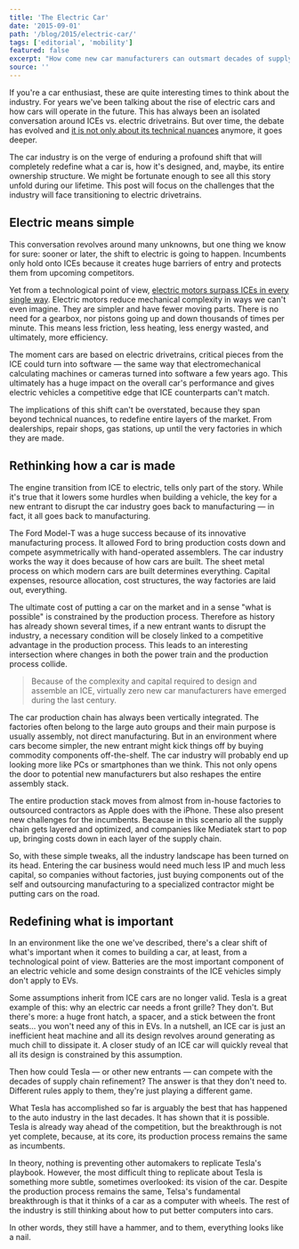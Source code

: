 ```yaml
---
title: 'The Electric Car'
date: '2015-09-01'
path: '/blog/2015/electric-car/'
tags: ['editorial', 'mobility']
featured: false
excerpt: "How come new car manufacturers can outsmart decades of supply chain refinement? The answer is that they don't need to. Different rules apply to them, because they're just playing a completely different game."
source: ''
---
```


If you're a car enthusiast, these are quite interesting times to think about the industry. For years we've been talking about the rise of electric cars and how cars will operate in the future. This has always been an isolated conversation around ICEs vs. electric drivetrains. But over time, the debate has evolved and [it is not only about its technical nuances](/blog/2016/drivetrains-free-time) anymore, it goes deeper.

The car industry is on the verge of enduring a profound shift that will completely redefine what a car is, how it's designed, and, maybe, its entire ownership structure. We might be fortunate enough to see all this story unfold during our lifetime. This post will focus on the challenges that the industry will face transitioning to electric drivetrains.

## Electric means simple

This conversation revolves around many unknowns, but one thing we know for sure: sooner or later, the shift to electric is going to happen. Incumbents only hold onto ICEs because it creates huge barriers of entry and protects them from upcoming competitors.

Yet from a technological point of view, [electric motors surpass ICEs in every single way](https://teslaclubsweden.se/test-drive-of-a-petrol-car/). Electric motors reduce mechanical complexity in ways we can't even imagine. They are simpler and have fewer moving parts. There is no need for a gearbox, nor pistons going up and down thousands of times per minute. This means less friction, less heating, less energy wasted, and ultimately, more efficiency.

The moment cars are based on electric drivetrains, critical pieces from the ICE could turn into software — the same way that electromechanical calculating machines or cameras turned into software a few years ago. This ultimately has a huge impact on the overall car's performance and gives electric vehicles a competitive edge that ICE counterparts can't match.

The implications of this shift can't be overstated, because they span beyond technical nuances, to redefine entire layers of the market. From dealerships, repair shops, gas stations, up until the very factories in which they are made.

## Rethinking how a car is made

The engine transition from ICE to electric, tells only part of the story. While it's true that it lowers some hurdles when building a vehicle, the key for a new entrant to disrupt the car industry goes back to manufacturing — in fact, it all goes back to manufacturing.

The Ford Model-T was a huge success because of its innovative manufacturing process. It allowed Ford to bring production costs down and compete asymmetrically with hand-operated assemblers. The car industry works the way it does because of how cars are built. The sheet metal process on which modern cars are built determines everything. Capital expenses, resource allocation, cost structures, the way factories are laid out, everything.

The ultimate cost of putting a car on the market and in a sense "what is possible" is constrained by the production process. Therefore as history has already shown several times, if a new entrant wants to disrupt the industry, a necessary condition will be closely linked to a competitive advantage in the production process. This leads to an interesting intersection where changes in both the power train and the production process collide.

> Because of the complexity and capital required to design and assemble an ICE, virtually zero new car manufacturers have emerged during the last century.

The car production chain has always been vertically integrated. The factories often belong to the large auto groups and their main purpose is usually assembly, not direct manufacturing. But in an environment where cars become simpler, the new entrant might kick things off by buying commodity components off-the-shelf. The car industry will probably end up looking more like PCs or smartphones than we think. This not only opens the door to potential new manufacturers but also reshapes the entire assembly stack.

The entire production stack moves from almost from in-house factories to outsourced contractors as Apple does with the iPhone. These also present new challenges for the incumbents. Because in this scenario all the supply chain gets layered and optimized, and companies like Mediatek start to pop up, bringing costs down in each layer of the supply chain.

So, with these simple tweaks, all the industry landscape has been turned on its head. Entering the car business would need much less IP and much less capital, so companies without factories, just buying components out of the self and outsourcing manufacturing to a specialized contractor might be putting cars on the road.

## Redefining what is important

In an environment like the one we've described, there's a clear shift of what's important when it comes to building a car, at least, from a technological point of view. Batteries are the most important component of an electric vehicle and some design constraints of the ICE vehicles simply don't apply to EVs.

Some assumptions inherit from ICE cars are no longer valid. Tesla is a great example of this: why an electric car needs a front grille? They don't. But there's more: a huge front hatch, a spacer, and a stick between the front seats… you won't need any of this in EVs. In a nutshell, an ICE car is just an inefficient heat machine and all its design revolves around generating as much chill to dissipate it. A closer study of an ICE car will quickly reveal that all its design is constrained by this assumption.

Then how could Tesla — or other new entrants — can compete with the decades of supply chain refinement? The answer is that they don't need to. Different rules apply to them, they're just playing a different game.

What Tesla has accomplished so far is arguably the best that has happened to the auto industry in the last decades. It has shown that it is possible. Tesla is already way ahead of the competition, but the breakthrough is not yet complete, because, at its core, its production process remains the same as incumbents.

In theory, nothing is preventing other automakers to replicate Tesla's playbook. However, the most difficult thing to replicate about Tesla is something more subtle, sometimes overlooked: its vision of the car. Despite the production process remains the same, Telsa's fundamental breakthrough is that it thinks of a car as a computer with wheels. The rest of the industry is still thinking about how to put better computers into cars.

In other words, they still have a hammer, and to them, everything looks like a nail.
